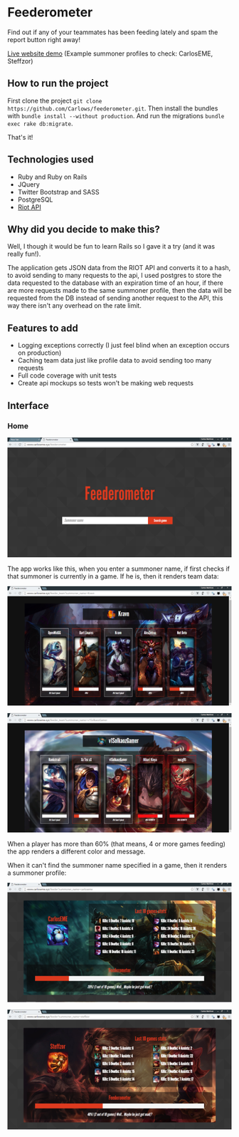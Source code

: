 # Feederometer

Find out if any of your teammates has been feeding lately and spam the report button right away!

[Live website demo](http://carloseme.xyz/feederometer/) (Example summoner profiles to check: CarlosEME, Steffzor)

## How to run the project

First clone the project `git clone https://github.com/Carlows/feederometer.git`.
Then install the bundles with `bundle install --without production`.
And run the migrations `bundle exec rake db:migrate`.

That's it!

## Technologies used

- Ruby and Ruby on Rails
- JQuery
- Twitter Bootstrap and SASS
- PostgreSQL
- [Riot API](https://developer.riotgames.com/api/methods/)

## Why did you decide to make this?

Well, I though it would be fun to learn Rails so I gave it a try (and it was really fun!). 

The application gets JSON data from the RIOT API and converts it to a hash, to avoid sending to many requests to the api, I used postgres to store the data requested to the database with an expiration time of an hour, if there are more requests made to the same summoner profile, then the data will be requested from the DB instead of sending another request to the API, this way there isn't any overhead on the rate limit.

## Features to add

- Logging exceptions correctly (I just feel blind when an exception occurs on production)
- Caching team data just like profile data to avoid sending too many requests
- Full code coverage with unit tests
- Create api mockups so tests won't be making web requests

## Interface

### Home

![home](/public/home.png)

The app works like this, when you enter a summoner name, if first checks if that summoner is currently in a game. If he is, then it renders team data:

![team data](/public/team.png)

![team data 2](/public/team2.png)

When a player has more than 60% (that means, 4 or more games feeding) the app renders a different color and message. 

When it can't find the summoner name specified in a game, then it renders a summoner profile:

![profile data](/public/profile.png)

![profile data 2](/public/profile2.png)

